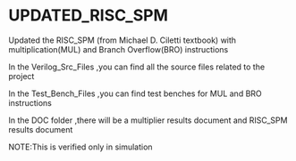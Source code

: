 # UPDATED_RISC_SPM

Updated the RISC_SPM (from Michael D. Ciletti textbook)  with multiplication(MUL) and Branch Overflow(BRO) instructions

In the Verilog_Src_Files ,you can find all the source files related to the project

In the Test_Bench_Files ,you can find test benches for MUL and BRO instructions 

In the DOC folder ,there will be a multiplier results document and RISC_SPM results document 

NOTE:This is verified only in simulation 
